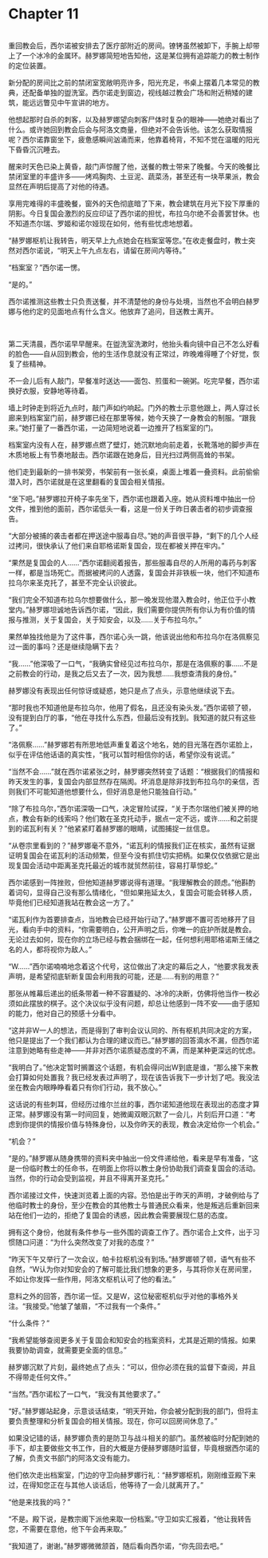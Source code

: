 # Chapter 11

<br>
重回教会后，西尔诺被安排去了医疗部附近的房间。镣铐虽然被卸下，手腕上却带上了一个冰冷的金属环。赫罗娜简短地告知他，这是某位拥有追踪能力的教士制作的定位装置。

新分配的房间比之前的禁闭室宽敞明亮许多，阳光充足，书桌上摆着几本常见的教典，还配备单独的盥洗室。西尔诺走到窗边，视线越过教会广场和附近稍矮的建筑，能远远瞥见中午宣讲的地方。

他想起那时自杀的刺客，以及赫罗娜望向刺客尸体时复杂的眼神——她绝对看出了什么。或许她回到教会后会与阿洛文商量，但绝对不会告诉他。该怎么获取情报呢？西尔诺靠窗坐下，疲惫感瞬间汹涌而来，他靠着椅背，不知不觉在温暖的阳光下昏昏沉沉睡去。

醒来时天色已染上黄昏，敲门声惊醒了他，送餐的教士带来了晚餐。今天的晚餐比禁闭室里的丰盛许多——烤鸡胸肉、土豆泥、蔬菜汤，甚至还有一块苹果派，教会显然在声明后提高了对他的待遇。

享用完难得的丰盛晚餐，窗外的天色彻底暗了下来，教会建筑在月光下投下厚重的阴影。今日复国会激烈的反应印证了西尔诺的担忧，布拉乌尔绝不会善罢甘休。也不知道杰尔瑞、罗姬和诺尔娅现在如何，他有些忧虑地想着。

“赫罗娜枢机让我转告，明天早上九点她会在档案室等您。”在收走餐盘时，教士突然对西尔诺说，“明天上午九点左右，请留在房间内等待。”

“档案室？”西尔诺一愣。

“是的。”

西尔诺推测这些教士只负责送餐，并不清楚他的身份与处境，当然也不会明白赫罗娜与他约定的见面地点有什么含义。他放弃了追问，目送教士离开。

<br>

第二天清晨，西尔诺早早醒来。在盥洗室洗漱时，他抬头看向镜中自己不怎么好看的脸色——自从回到教会，他的生活作息就没有正常过，昨晚难得睡了个好觉，恢复了些精神。

不一会儿后有人敲门，早餐准时送达——面包、煎蛋和一碗粥。吃完早餐，西尔诺换好衣服，安静地等待着。

墙上时钟走到将近九点时，敲门声如约响起。门外的教士示意他跟上，两人穿过长廊来到档案室门前，赫罗娜已经在那里等候，她今天换了一身教会的制服。“跟我来。”她打量了一番西尔诺，一边简短地说着一边推开了档案室的门。

档案室内没有人在，赫罗娜点燃了壁灯，她沉默地向前走着，长靴落地的脚步声在木质地板上有节奏地敲击。西尔诺跟在她身后，目光扫过两侧高耸的书架。

他们走到最新的一排书架旁，书架前有一张长桌，桌面上堆着一叠资料。此前偷偷潜入时，西尔诺就是在这里翻看的复国会相关情报。

“坐下吧。”赫罗娜拉开椅子率先坐下，西尔诺也跟着入座。她从资料堆中抽出一份文件，推到他的面前，西尔诺低头一看，这是一份关于昨日袭击者的初步调查报告。

“大部分被捕的袭击者都在押送途中服毒自尽。”她的声音很平静，“剩下的几个人经过拷问，很快承认了他们来自耶格诺斯复国会，现在都被关押在牢内。”

“果然是复国会的人……”西尔诺翻阅着报告，那些服毒自尽的人所用的毒药与刺客一样，都是当场死亡。而据被拷问的人透露，复国会并非铁板一块，他们不知道布拉乌尔来圣克托了，甚至不完全认识彼此。

“我们完全不知道布拉乌尔想要做什么，那一晚发现他潜入教会时，他正位于小教堂内。”赫罗娜坦诚地告诉西尔诺，“因此，我们需要你提供所有你认为有价值的情报与推测，关于复国会，关于知安会，以及……关于布拉乌尔。”

果然单独找他是为了这件事，西尔诺心头一跳，他该说出他和布拉乌尔在洛佩察见过一面的事吗？还是继续隐瞒下去？

“我……”他深吸了一口气，“我确实曾经见过布拉乌尔，那是在洛佩察的事……不是之前教会的行动，是我之后又去了一次，因为我想……我想查清我的身份。”

赫罗娜没有表现出任何惊讶或疑惑，她只是点了点头，示意他继续说下去。

“那时我也不知道他是布拉乌尔，他用了假名，且还没有染头发。”西尔诺顿了顿，没有提到白厅的事，“他在寻找什么东西，但最后没有找到。我知道的就只有这些了。”

“洛佩察……”赫罗娜若有所思地低声重复着这个地名，她的目光落在西尔诺脸上，似乎在评估他话语的真实性，“我可以暂时相信你的话，希望你没有说谎。”

“当然不会……”就在西尔诺紧张之时，赫罗娜突然转变了话题：“根据我们的情报和昨天发生的事，复国会内部显然存在隔阂。坏消息是除非找到布拉乌尔的亲信，否则我们不可能知道他想要什么，但好消息是他只能独自行动。”

“除了布拉乌尔，”西尔诺深吸一口气，决定冒险试探，“关于杰尔瑞他们被关押的地点，教会有新的线索吗？他们敢在圣克托动手，据点一定不远，或许……和之前提到的诺瓦利有关？”他紧紧盯着赫罗娜的眼睛，试图捕捉一丝信息。

“从卷宗里看到的？”赫罗娜毫不意外，“诺瓦利的情报我们正在核实，虽然有证据证明复国会在诺瓦利的活动频繁，但至今没有抓住切实把柄。如果仅仅依据它是出现复国会活动中距离圣克托最近的城市就贸然前往，容易打草惊蛇。”

西尔诺感到一阵挫败，但他知道赫罗娜说得有道理。“我理解教会的顾虑。”他斟酌着词句，显得自己没有那么情绪化，“但如果拖延太久，复国会可能会转移人质，毕竟他们已经知道我站在教会这一方了。”

“诺瓦利作为首要排查点，当地教会已经开始行动了。”赫罗娜不置可否地移开了目光，看向手中的资料，“你需要明白，公开声明之后，你唯一的庇护所就是教会。无论过去如何，现在你的立场已经与教会捆绑在一起，任何想利用耶格诺斯王储之名的人，都将视你为敌人。”

“W……”西尔诺喃喃地念着这个代号，这位做出了决定的幕后之人，“他要求我发表声明，是希望彻底斩断复国会利用我的可能，还是……有别的用意？”

那张从帷幕后递出的纸条带着一种不容置疑的、冰冷的决断，仿佛将他当作一枚必须如此摆放的棋子。这个决议似乎没有问题，却总让他感到一阵不安——由于感知的能力，他对自己的预感十分看中。

“这并非W一人的想法，而是得到了审判会议认同的、所有枢机共同决定的方案，他只是提出了一个我们都认为合理的建议而已。”赫罗娜的回答滴水不漏，但西尔诺注意到她略有些走神——并非对西尔诺质疑态度的不满，而是某种更深远的忧虑。

“我明白了。”他决定暂时搁置这个话题，有机会得问出W到底是谁，“那么接下来教会打算如何处置我？我已经发表过声明了，现在该告诉我下一步计划了吧。我没法坐在教会内眼睁睁看着只有你们行动，我不放心。”

这话说的有些刺耳，但经历过维尔兰丝的事，西尔诺知道他现在表现出的态度才算正常。赫罗娜没有第一时间回复，她微阖双眼沉默了一会儿，片刻后开口道：“考虑到你提供的情报价值与特殊身份，以及你昨天的表现，教会决定给你一个机会。”

“机会？”

“是的。”赫罗娜从随身携带的资料夹中抽出一份文件递给他，看来是早有准备，“这是一份临时教士的任命书，在明面上你将以教士身份协助我们调查复国会的活动。当然，你的行动会受到监视，并且不得离开圣克托。”

西尔诺接过文件，快速浏览着上面的内容。恐怕是出于昨天的声明，才破例给与了他临时教士的身份，至少在教会的其他教士与普通民众看来，他是叛逃后重新回来站在他们一边的，拒绝了复国会的诱惑，因此教会需要展现仁慈的态度。

拥有这个身份，他就有条件参与一些外围的调查工作了。西尔诺合上文件，出于习惯随口问道：“为什么突然改变了对我的态度？”

“昨天下午又举行了一次会议，帕卡拉枢机没有到场。”赫罗娜顿了顿，语气有些不自然，“W认为你对知安会的了解可能比我们想象的更多，与其将你关在房间里，不如让你发挥一些作用，阿洛文枢机认可了他的看法。”

意料之外的回答，西尔诺一怔。又是W，这位秘密枢机似乎对他的事格外关注。“我接受。”他皱了皱眉，“不过我有一个条件。”

“什么条件？”

“我希望能够查阅更多关于复国会和知安会的档案资料，尤其是近期的情报。如果我要协助调查，就需要更全面的信息。”

赫罗娜沉默了片刻，最终她点了点头：“可以，但你必须在我的监督下查阅，并且不得带走任何文件。”

“当然。”西尔诺松了一口气，“我没有其他要求了。”

“好。”赫罗娜站起身，示意谈话结束，“明天开始，你会被分配到我的部门，但将主要负责整理和分析复国会的相关情报。现在，你可以回房间休息了。”

如果没记错的话，赫罗娜负责的是防卫与战斗相关的部门。虽然被临时分配到她的手下，却主要做些文书工作，目的大概是方便赫罗娜随时监督，毕竟根据西尔诺的了解，负责文书部门的阿洛文没有能力。

他们依次走出档案室，门边的守卫向赫罗娜行礼：“赫罗娜枢机，刚刚维亚殿下来过，在得知您正在与其他人谈话后，他等待了一会儿就离开了。”

“他是来找我的吗？”

“不是。殿下说，是教宗阁下派他来取一份档案。”守卫如实汇报着，“他让我转告您，不需要在意他，他下午会再来取。”

“我知道了，谢谢。”赫罗娜微微颔首，随后看向西尔诺，“你先回去吧。”
